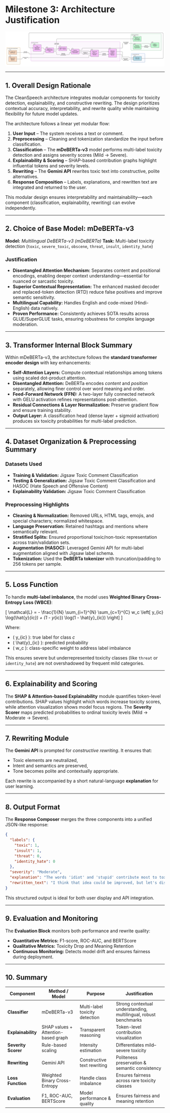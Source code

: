 # **Milestone 3: Architecture Justification**

![Architecture Diagram](architecture.png)

---

## **1. Overall Design Rationale**

The CleanSpeech architecture integrates modular components for toxicity detection, explainability, and constructive rewriting. The design prioritizes contextual accuracy, interpretability, and rewrite quality while maintaining flexibility for future model updates.

The architecture follows a linear yet modular flow:

1. **User Input** – The system receives a text or comment.
2. **Preprocessing** – Cleaning and tokenization standardize the input before classification.
3. **Classification** – The **mDeBERTa-v3** model performs multi-label toxicity detection and assigns severity scores (Mild → Severe).
4. **Explainability & Scoring** – SHAP-based contribution graphs highlight influential tokens and severity levels.
5. **Rewriting** – The **Gemini API** rewrites toxic text into constructive, polite alternatives.
6. **Response Composition** – Labels, explanations, and rewritten text are integrated and returned to the user.

This modular design ensures interpretability and maintainability—each component (classification, explainability, rewriting) can evolve independently.

---

## **2. Choice of Base Model: mDeBERTa-v3**

**Model:** *Multilingual DeBERTa-v3 (mDeBERTa)*
**Task:** Multi-label toxicity detection (`toxic`, `severe_toxic`, `obscene`, `threat`, `insult`, `identity_hate`)

### **Justification**

* **Disentangled Attention Mechanism:** Separates content and positional encodings, enabling deeper context understanding—essential for nuanced or sarcastic toxicity.
* **Superior Contextual Representation:** The enhanced masked decoder and replaced-token detection (RTD) reduce false positives and improve semantic sensitivity.
* **Multilingual Capability:** Handles English and code-mixed (Hindi-English) data natively.
* **Proven Performance:** Consistently achieves SOTA results across GLUE/SuperGLUE tasks, ensuring robustness for complex language moderation.

---

## **3. Transformer Internal Block Summary**

Within mDeBERTa-v3, the architecture follows the **standard transformer encoder design** with key enhancements:

* **Self-Attention Layers:** Compute contextual relationships among tokens using scaled dot-product attention.
* **Disentangled Attention:** DeBERTa encodes *content* and *position* separately, allowing finer control over word meaning and order.
* **Feed-Forward Network (FFN):** A two-layer fully connected network with GELU activation refines representations post-attention.
* **Residual Connections & Layer Normalization:** Preserve gradient flow and ensure training stability.
* **Output Layer:** A classification head (dense layer + sigmoid activation) produces six toxicity probabilities for multi-label prediction.

---

## **4. Dataset Organization & Preprocessing Summary**

### **Datasets Used**

* **Training & Validation:** Jigsaw Toxic Comment Classification
* **Testing & Generalization:** Jigsaw Toxic Comment Classification and HASOC (Hate Speech and Offensive Content)
* **Explainability Validation:** Jigsaw Toxic Comment Classification 

### **Preprocessing Highlights**

* **Cleaning & Normalization:** Removed URLs, HTML tags, emojis, and special characters; normalized whitespace.
* **Language Preservation:** Retained hashtags and mentions where semantically relevant.
* **Stratified Splits:** Ensured proportional toxic/non-toxic representation across train/validation sets.
* **Augmentation (HASOC):** Leveraged Gemini API for multi-label augmentation aligned with Jigsaw label schema.
* **Tokenization:** Used the **DeBERTa tokenizer** with truncation/padding to 256 tokens per sample.

---

## **5. Loss Function**

To handle **multi-label imbalance**, the model uses **Weighted Binary Cross-Entropy Loss (WBCE)**:

[
\mathcal{L} = - \frac{1}{N} \sum_{i=1}^{N} \sum_{c=1}^{C} w_c \left[ y_{ic} \log(\hat{y}*{ic}) + (1 - y*{ic}) \log(1 - \hat{y}_{ic}) \right]
]

Where:

* ( y_{ic} ): true label for class *c*
* ( \hat{y}_{ic} ): predicted probability
* ( w_c ): class-specific weight to address label imbalance

This ensures severe but underrepresented toxicity classes (like `threat` or `identity_hate`) are not overshadowed by frequent mild categories.

---

## **6. Explainability and Scoring**

The **SHAP & Attention-based Explainability** module quantifies token-level contributions. SHAP values highlight which words increase toxicity scores, while attention visualization shows model focus regions. The **Severity Scorer** maps predicted probabilities to ordinal toxicity levels (Mild → Moderate → Severe).

---

## **7. Rewriting Module**

The **Gemini API** is prompted for *constructive rewriting*.
It ensures that:

* Toxic elements are neutralized,
* Intent and semantics are preserved,
* Tone becomes polite and contextually appropriate.

Each rewrite is accompanied by a short natural-language **explanation** for user learning.

---

## **8. Output Format**

The **Response Composer** merges the three components into a unified JSON-like response:

```json
{
  "labels": {
    "toxic": 1,
    "insult": 1,
    "threat": 0,
    "identity_hate": 0
  },
  "severity": "Moderate",
  "explanation": "The words 'idiot' and 'stupid' contribute most to toxicity.",
  "rewritten_text": "I think that idea could be improved, but let's discuss calmly."
}
```

This structured output is ideal for both user display and API integration.

---

## **9. Evaluation and Monitoring**

The **Evaluation Block** monitors both performance and rewrite quality:

* **Quantitative Metrics:** F1-score, ROC-AUC, and BERTScore
* **Qualitative Metrics:** Toxicity Drop and Meaning Retention
* **Continuous Monitoring:** Detects model drift and ensures fairness during deployment.

---

## **10. Summary**

| Component           | Method / Model                      | Purpose                        | Justification                                                    |
| ------------------- | ----------------------------------- | ------------------------------ | ---------------------------------------------------------------- |
| **Classifier**      | mDeBERTa-v3                         | Multi-label toxicity detection | Strong contextual understanding, multilingual, robust benchmarks |
| **Explainability**  | SHAP values + Attention-based graph | Transparent reasoning          | Token-level contribution visualization                           |
| **Severity Scorer** | Rule-based scaling                  | Intensity estimation           | Differentiates mild–severe toxicity                              |
| **Rewriting**       | Gemini API                          | Constructive text rewriting    | Politeness preservation & semantic consistency                   |
| **Loss Function**   | Weighted Binary Cross-Entropy       | Handle class imbalance         | Ensures fairness across rare toxicity classes                    |
| **Evaluation**      | F1, ROC-AUC, BERTScore              | Model performance & quality    | Ensures fairness and meaning retention                           |



